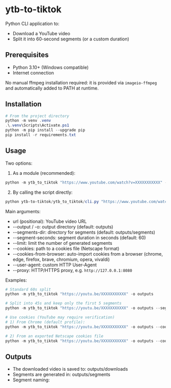 # ytb-to-tiktok

Python CLI application to:
- Download a YouTube video
- Split it into 60-second segments (or a custom duration)

## Prerequisites
- Python 3.10+ (Windows compatible)
- Internet connection

No manual ffmpeg installation required: it is provided via `imageio-ffmpeg` and automatically added to PATH at runtime.

## Installation
```powershell
# From the project directory
python -m venv .venv
.\.venv\Scripts\Activate.ps1
python -m pip install --upgrade pip
pip install -r requirements.txt
```

## Usage
Two options:

1) As a module (recommended):
```powershell
python -m ytb_to_tiktok "https://www.youtube.com/watch?v=XXXXXXXXXXX" -o outputs --segment-seconds 60
```

2) By calling the script directly:
```powershell
python ytb-to-tiktok/ytb_to_tiktok/cli.py "https://www.youtube.com/watch?v=XXXXXXXXXXX" -o outputs --segment-seconds 60
```

Main arguments:
- url (positional): YouTube video URL
- --output / -o: output directory (default: outputs)
- --segments-dir: directory for segments (default: outputs/segments)
- --segment-seconds: segment duration in seconds (default: 60)
- --limit: limit the number of generated segments
- --cookies: path to a cookies file (Netscape format)
- --cookies-from-browser: auto-import cookies from a browser (chrome, edge, firefox, brave, chromium, opera, vivaldi)
- --user-agent: custom HTTP User-Agent
- --proxy: HTTP/HTTPS proxy, e.g. `http://127.0.0.1:8080`

Examples:
```powershell
# Standard 60s split
python -m ytb_to_tiktok "https://youtu.be/XXXXXXXXXXX" -o outputs

# Split into 45s and keep only the first 5 segments
python -m ytb_to_tiktok "https://youtu.be/XXXXXXXXXXX" -o outputs --segment-seconds 45 --limit 5

# Use cookies (YouTube may require verification)
# 1) From Chrome (default profile):
python -m ytb_to_tiktok "https://youtu.be/XXXXXXXXXXX" -o outputs --cookies-from-browser chrome

# 2) From an exported Netscape cookies file
python -m ytb_to_tiktok "https://youtu.be/XXXXXXXXXXX" -o outputs --cookies .\cookies.txt
```

## Outputs
- The downloaded video is saved to: outputs/downloads
- Segments are generated in: outputs/segments
- Segment naming: <title>_0001.mp4, <title>_0002.mp4, ...

## Technical notes
- Downloading uses yt-dlp with mp4 format when possible.
- Splitting first attempts a fast "stream copy". If ffmpeg fails, it falls back to re-encoding in h264/aac, forcing keyframes to guarantee exact segment durations.

## Option: "Part X" overlay
Add a label on each segment via `ffmpeg drawtext`.

Example:
```powershell
python -m ytb_to_tiktok "https://youtu.be/XXXXXXXXXXX" -o outputs --segment-seconds 60 --label --label-template "Part {i}" --label-position br --label-fontsize 54 --label-color white
```

Available options:
- `--label`: enable the overlay
- `--label-template`: text template. Variables: `{i}` (index 1..N), `{n}` (alias), `{total}` (N)
- `--label-fontsize`: size in pixels (default: 54)
- `--label-color`: color (e.g., white, black, yellow, `#RRGGBB`)
- `--label-position`: `tl` | `tr` | `bl` | `br` | `center` (default: `br`)
- `--label-box` / `--no-label-box`: enable/disable a box behind the text (default: enabled)

## Legal
Respect YouTube's Terms of Service and copyrights. This application is provided for educational purposes.